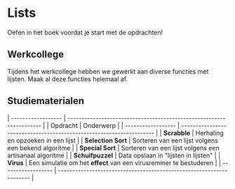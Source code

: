 # Lists

Oefen in het boek voordat je start met de opdrachten!

## Werkcollege

Tijdens het werkcollege hebben we gewerkt aan diverse functies met lijsten. Maak al deze functies helemaal af.

## Studiematerialen

| ------------------ | -------------------------------------------------------------------- |
| Opdracht           | Onderwerp                                                            |
| ------------------ | -------------------------------------------------------------------- |
| **Scrabble**       | Herhaling en opzoeken in een lijst                                   |
| **Selection Sort** | Sorteren van een lijst volgens een bekend algoritme                  |
| **Special Sort**   | Sorteren van een lijst volgens een artisanaal algoritme              |
| **Schuifpuzzel**   | Data opslaan in "lijsten in lijsten"                                 |
| **Virus**          | Een simulatie om het **effect** van een virusremmer te bestuderen    |
| ------------------ | -------------------------------------------------------------------- |
